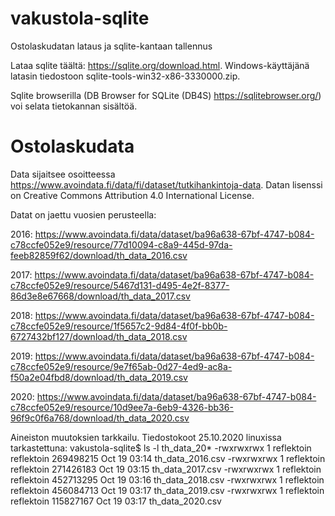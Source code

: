 # vakustola-sqlite
Ostolaskudatan lataus ja sqlite-kantaan tallennus

Lataa sqlite täältä: https://sqlite.org/download.html. Windows-käyttäjänä latasin tiedostoon sqlite-tools-win32-x86-3330000.zip.

Sqlite browserilla (DB Browser for SQLite (DB4S) https://sqlitebrowser.org/) voi selata tietokannan sisältöä. 

# Ostolaskudata
Data sijaitsee osoitteessa https://www.avoindata.fi/data/fi/dataset/tutkihankintoja-data. Datan lisenssi on Creative Commons Attribution 4.0 International License.

Datat on jaettu vuosien perusteella:

2016: https://www.avoindata.fi/data/dataset/ba96a638-67bf-4747-b084-c78ccfe052e9/resource/77d10094-c8a9-445d-97da-feeb82859f62/download/th_data_2016.csv

2017: https://www.avoindata.fi/data/dataset/ba96a638-67bf-4747-b084-c78ccfe052e9/resource/5467d131-d495-4e2f-8377-86d3e8e67668/download/th_data_2017.csv

2018: https://www.avoindata.fi/data/dataset/ba96a638-67bf-4747-b084-c78ccfe052e9/resource/1f5657c2-9d84-4f0f-bb0b-6727432bf127/download/th_data_2018.csv

2019: https://www.avoindata.fi/data/dataset/ba96a638-67bf-4747-b084-c78ccfe052e9/resource/9e7f65ab-0d27-4ed9-ac8a-f50a2e04fbd8/download/th_data_2019.csv

2020: https://www.avoindata.fi/data/dataset/ba96a638-67bf-4747-b084-c78ccfe052e9/resource/10d9ee7a-6eb9-4326-bb36-96f9c0f6a768/download/th_data_2020.csv

Aineiston muutoksien tarkkailu. Tiedostokoot 25.10.2020 linuxissa tarkastettuna:
vakustola-sqlite$ ls -l th_data_20*
-rwxrwxrwx 1 reflektoin reflektoin 269498215 Oct 19 03:14 th_data_2016.csv
-rwxrwxrwx 1 reflektoin reflektoin 271426183 Oct 19 03:15 th_data_2017.csv
-rwxrwxrwx 1 reflektoin reflektoin 452713295 Oct 19 03:16 th_data_2018.csv
-rwxrwxrwx 1 reflektoin reflektoin 456084713 Oct 19 03:17 th_data_2019.csv
-rwxrwxrwx 1 reflektoin reflektoin 115827167 Oct 19 03:17 th_data_2020.csv
